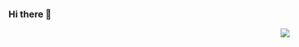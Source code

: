 ### Hi there 👋

<!--
**mengyu666/mengyu666** is a ✨ _special_ ✨ repository because its `README.md` (this file) appears on your GitHub profile.

Here are some ideas to get you started:
-->
<!--
- 🔭 I’m currently working on ...
- 🌱 I’m currently learning Fuzhou University
- 👯 I’m looking to collaborate on ...
- 🤔 I’m looking for help with ...
- 💬 Ask me about ...
- 📫 How to reach me: ...
- 😄 Pronouns: ...
- ⚡ Fun fact: ...
-->

<!-- <img align='right' src="https://github-readme-stats.vercel.app/api?username=siricee&show_icons=true&hide_border=true">

### Hi there：

🎓 I’m currently learning Fuzhou University<br>
📝 Blog: [rmy's Blog](raomengyu.top)<br>
📫 Mail: support@raomengyu.top

😁 From [me](https://github.com/mengyu666)<br> -->

<img align='right' src="https://github-readme-stats.vercel.app/api?username=siricee&show_icons=true&hide_border=true">


